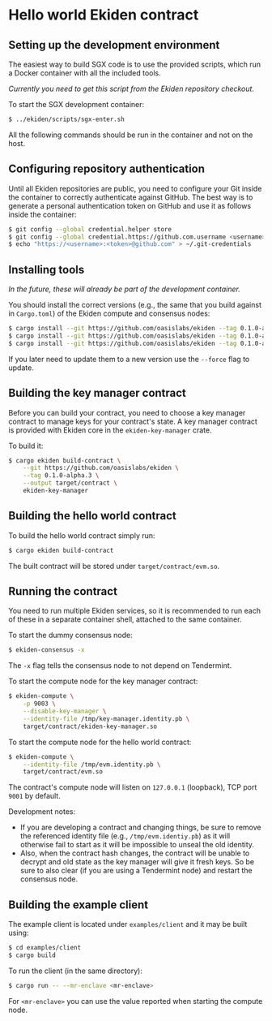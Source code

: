 # Hello world Ekiden contract

## Setting up the development environment

The easiest way to build SGX code is to use the provided scripts, which run a Docker
container with all the included tools.

*Currently you need to get this script from the Ekiden repository checkout.*

To start the SGX development container:
```bash
$ ../ekiden/scripts/sgx-enter.sh
```

All the following commands should be run in the container and not on the host.

## Configuring repository authentication

Until all Ekiden repositories are public, you need to configure your Git inside the container
to correctly authenticate against GitHub. The best way is to generate a personal authentication
token on GitHub and use it as follows inside the container:
```bash
$ git config --global credential.helper store
$ git config --global credential.https://github.com.username <username>
$ echo "https://<username>:<token>@github.com" > ~/.git-credentials
```

## Installing tools

*In the future, these will already be part of the development container.*

You should install the correct versions (e.g., the same that you build against in `Cargo.toml`)
of the Ekiden compute and consensus nodes:
```bash
$ cargo install --git https://github.com/oasislabs/ekiden --tag 0.1.0-alpha.3 ekiden-tools
$ cargo install --git https://github.com/oasislabs/ekiden --tag 0.1.0-alpha.3 ekiden-compute
$ cargo install --git https://github.com/oasislabs/ekiden --tag 0.1.0-alpha.3 ekiden-consensus
```

If you later need to update them to a new version use the `--force` flag to update.

## Building the key manager contract

Before you can build your contract, you need to choose a key manager contract to manage
keys for your contract's state. A key manager contract is provided with Ekiden core in
the `ekiden-key-manager` crate.

To build it:
```bash
$ cargo ekiden build-contract \
    --git https://github.com/oasislabs/ekiden \
    --tag 0.1.0-alpha.3 \
    --output target/contract \
    ekiden-key-manager
```

## Building the hello world contract

To build the hello world contract simply run:
```bash
$ cargo ekiden build-contract
```

The built contract will be stored under `target/contract/evm.so`.

## Running the contract

You need to run multiple Ekiden services, so it is recommended to run each of these in a
separate container shell, attached to the same container.

To start the dummy consensus node:
```bash
$ ekiden-consensus -x
```

The `-x` flag tells the consensus node to not depend on Tendermint.

To start the compute node for the key manager contract:
```bash
$ ekiden-compute \
    -p 9003 \
    --disable-key-manager \
    --identity-file /tmp/key-manager.identity.pb \
    target/contract/ekiden-key-manager.so
```

To start the compute node for the hello world contract:
```bash
$ ekiden-compute \
    --identity-file /tmp/evm.identity.pb \
    target/contract/evm.so
```

The contract's compute node will listen on `127.0.0.1` (loopback), TCP port `9001` by default.

Development notes:

* If you are developing a contract and changing things, be sure to remove the referenced identity file (e.g., `/tmp/evm.identiy.pb`) as it will otherwise fail to start as it will be impossible to unseal the old identity.
* Also, when the contract hash changes, the contract will be unable to decrypt and old state as the key manager will give it fresh keys. So be sure to also clear (if you are using a Tendermint node) and restart the consensus node.

## Building the example client

The example client is located under `examples/client` and it may be built using:
```bash
$ cd examples/client
$ cargo build
```

To run the client (in the same directory):
```bash
$ cargo run -- --mr-enclave <mr-enclave>
```

For `<mr-enclave>` you can use the value reported when starting the compute node.
